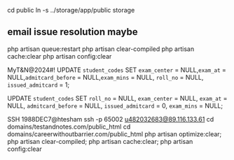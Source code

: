 cd public
ln -s ../storage/app/public storage

## email issue resolution maybe
php artisan queue:restart
php artisan clear-compiled
php artisan cache:clear
php artisan config:clear

MyT&N@2024#!
UPDATE `student_codes` SET `exam_center` = NULL,`exam_at` = NULL,`admitcard_before` = NULL,`exam_mins` = NULL, `roll_no` = NULL, `issued_admitcard` = 1;

UPDATE `student_codes` 
SET `roll_no` = NULL,
`exam_center` = NULL,
`exam_at` = NULL,
`admitcard_before` = NULL,
`issued_admitcard` = 0,
`exam_mins` = NULL;

SSH 1988DEC7@htesham
ssh -p 65002 u482032683@89.116.133.61
cd domains/testandnotes.com/public_html
cd domains/careerwithoutbarrier.com/public_html
php artisan optimize:clear; php artisan clear-compiled; php artisan cache:clear; php artisan config:clear
